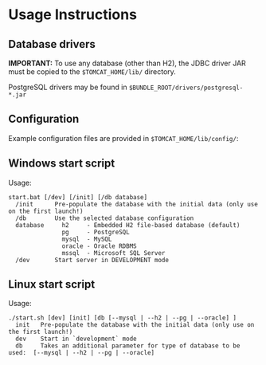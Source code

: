 # Usage Instructions

## Database drivers

__IMPORTANT:__ 
To use any database (other than H2), the JDBC driver JAR must be copied 
to the `$TOMCAT_HOME/lib/` directory.

PostgreSQL drivers may be found in `$BUNDLE_ROOT/drivers/postgresql-*.jar`


## Configuration

Example configuration files are provided in `$TOMCAT_HOME/lib/config/`:


## Windows start script

Usage:
```
start.bat [/dev] [/init] [/db database]
  /init      Pre-populate the database with the initial data (only use on the first launch!)
  /db        Use the selected database configuration
  database     h2     - Embedded H2 file-based database (default)
               pg     - PostgreSQL
               mysql  - MySQL
               oracle - Oracle RDBMS
               mssql  - Microsoft SQL Server
  /dev       Start server in DEVELOPMENT mode                
```


## Linux start script

Usage:
```
./start.sh [dev] [init] [db [--mysql | --h2 | --pg | --oracle] ]
  init   Pre-populate the database with the initial data (only use on the first launch!)
  dev    Start in `development` mode
  db	 Takes an additional parameter for type of database to be used:  [--mysql | --h2 | --pg | --oracle]
```
